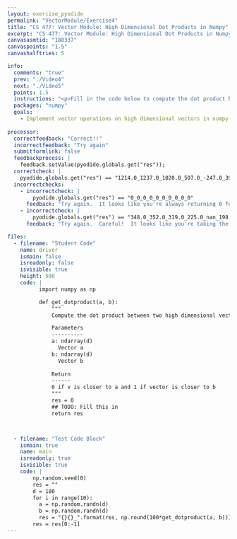```yaml
---
layout: exercise_pyodide
permalink: "VectorModule/Exercise4"
title: "CS 477: Vector Module: High Dimensional Dot Products in Numpy"
excerpt: "CS 477: Vector Module: High Dimensional Dot Products in Numpy"
canvasasmtid: "188337"
canvaspoints: "1.5"
canvashalftries: 5

info:
  comments: "true"
  prev: "./Video4"
  next: "./Video5"
  points: 1.5
  instructions: "<p>Fill in the code below to compute the dot product between two vectors in arbitrary dimensions.</p>"
  packages: "numpy"
  goals:
    - Implement vector operations on high dimensional vectors in numpy
    
processor:  
  correctfeedback: "Correct!!" 
  incorrectfeedback: "Try again"
  submitformlink: false
  feedbackprocess: | 
    feedback.setValue(pyodide.globals.get("res"));
  correctcheck: |
    pyodide.globals.get("res") == "1214.0_1237.0_1020.0_507.0_-247.0_392.0_1278.0_665.0_-71.0_-1515.0"
  incorrectchecks:
    - incorrectcheck: |
        pyodide.globals.get("res") == "0_0_0_0_0_0_0_0_0_0"
      feedback: "Try again.  It looks like you're always returning 0 for the dot product, but this is only true if the vectors are orthogonal."
    - incorrectcheck: |
        pyodide.globals.get("res") == "348.0_352.0_319.0_225.0_nan_198.0_357.0_258.0_nan_nan"
      feedback: "Try again.  Careful!  It looks like you're taking the square root of the dot product, but you don't need to do that."

files:
  - filename: "Student Code"
    name: driver
    ismain: false
    isreadonly: false
    isvisible: true
    height: 500
    code: | 
          import numpy as np

          def get_dotproduct(a, b):
              """
              Compute the dot product between two high dimensional vectors

              Parameters
              ----------
              a: ndarray(d)
                Vector a
              b: ndarray(d)
                Vector b
              
              Return
              ------
              0 if v is closer to a and 1 if vector is closer to b
              """
              res = 0
              ## TODO: Fill this in
              return res



  - filename: "Test Code Block"
    ismain: true
    name: main
    isreadonly: true
    isvisible: true
    code: |
        np.random.seed(0)
        res = ""
        d = 100
        for i in range(10):
          a = np.random.randn(d)
          b = np.random.randn(d)
          res = "{}{}_".format(res, np.round(100*get_dotproduct(a, b)))
        res = res[0:-1]
---
```


